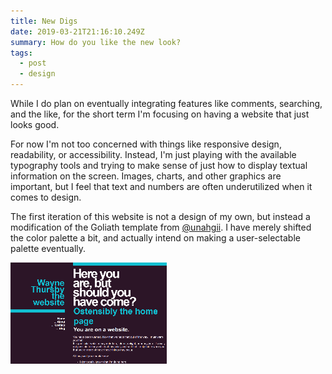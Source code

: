 ```yaml
---
title: New Digs
date: 2019-03-21T21:16:10.249Z
summary: How do you like the new look?
tags:
  - post
  - design
---
```


While I do plan on eventually integrating features like comments, searching, and the like, for the short term I'm focusing on having a website that just looks good.

For now I'm not too concerned with things like responsive design, readability, or accessibility. Instead, I'm just playing with the available typography tools and trying to make sense of just how to display textual information on the screen. Images, charts, and other graphics are important, but I feel that text and numbers are often underutilized when it comes to design.

The first iteration of this website is not a design of my own, but instead a modification of the Goliath template from [@unahgii](https://twitter.com/unaghii). I have merely shifted the color palette a bit, and actually intend on making a user-selectable palette eventually.

![Screenshot of the new theme, a rich, dark purple with a lively, playful teal highlights a warm, white foreground](/static/img/2019-03-21-new-digs-01-screenshot.png "Screenshot of the new design")